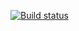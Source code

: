 [![Build status](https://ci.appveyor.com/api/projects/status/qhwn0nc83ecdc8sq?svg=true)](https://ci.appveyor.com/project/Dmitryi1987/pattern-task)
